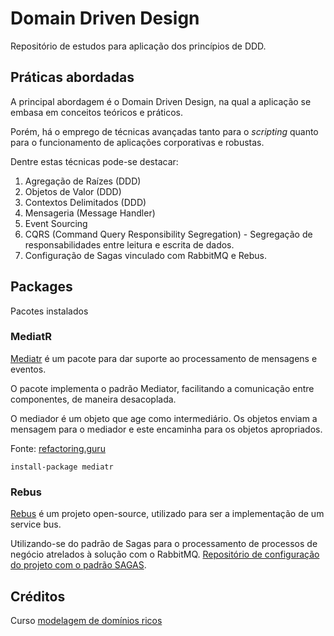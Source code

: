 # Domain Driven Design

Repositório de estudos para aplicação dos princípios de DDD.

## Práticas abordadas

A principal abordagem é o Domain Driven Design, na qual a aplicação se embasa em conceitos teóricos e práticos.

Porém, há o emprego de técnicas avançadas tanto para o _scripting_ quanto para o funcionamento de aplicações corporativas e robustas.

Dentre estas técnicas pode-se destacar:

1. Agregação de Raízes (DDD)
1. Objetos de Valor (DDD)
1. Contextos Delimitados (DDD) 
1. Mensageria (Message Handler)
1. Event Sourcing
1. CQRS (Command Query Responsibility Segregation) - Segregação de responsabilidades entre leitura e escrita de dados.
1. Configuração de Sagas vinculado com RabbitMQ e Rebus.

## Packages
Pacotes instalados
### MediatR
[Mediatr](https://mediatr.io/) é um pacote para dar suporte ao processamento de mensagens e eventos.

O pacote implementa o padrão Mediator, facilitando a comunicação entre componentes, de maneira desacoplada.

O mediador é um objeto que age como intermediário. Os objetos enviam a mensagem para o mediador e este encaminha para os objetos apropriados.
    
Fonte: [refactoring.guru](https://refactoring.guru/pt-br/design-patterns/mediator#:~:text=O%20Mediator%20%C3%A9%20um%20padr%C3%A3o,apenas%20atrav%C3%A9s%20do%20objeto%20mediador.)

`install-package mediatr`


### Rebus
[Rebus](https://github.com/rebus-org/Rebus) é um projeto open-source, utilizado para ser a implementação de um service bus.

Utilizando-se do padrão de Sagas para o processamento de processos de negócio atrelados à solução com o RabbitMQ.
[Repositório de configuração do projeto com o padrão SAGAS](https://github.com/juniobiel/Saga-Rebus).

## Créditos
Curso [modelagem de domínios ricos](https://desenvolvedor.io/curso-online-modelagem-de-dominios-ricos)